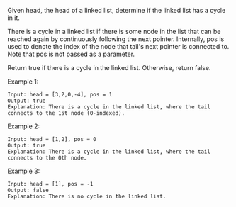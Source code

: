 Given head, the head of a linked list, determine if the linked list has a cycle in it.

There is a cycle in a linked list if there is some node in the list that can be reached again by continuously following the next pointer. Internally, pos is used to denote the index of the node that tail's next pointer is connected to. Note that pos is not passed as a parameter.

Return true if there is a cycle in the linked list. Otherwise, return false.

 

Example 1:

    Input: head = [3,2,0,-4], pos = 1
    Output: true
    Explanation: There is a cycle in the linked list, where the tail connects to the 1st node (0-indexed).

Example 2:

    Input: head = [1,2], pos = 0
    Output: true
    Explanation: There is a cycle in the linked list, where the tail connects to the 0th node.

Example 3:

    Input: head = [1], pos = -1
    Output: false
    Explanation: There is no cycle in the linked list.
